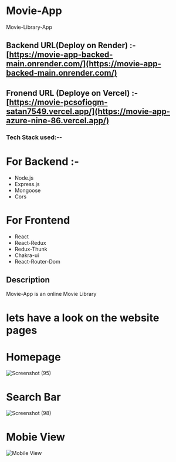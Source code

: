 # Movie-App
Movie-Library-App

## Backend URL(Deploy on Render) :- [https://movie-app-backed-main.onrender.com/](https://movie-app-backed-main.onrender.com/)

## Fronend URL (Deploye on Vercel) :- [https://movie-pcsofiogm-satan7549.vercel.app/](https://movie-app-azure-nine-86.vercel.app/)

### Tech Stack used:--
# For Backend :-
- Node.js
- Express.js
- Mongoose 
- Cors
# For Frontend 
- React
- React-Redux
- Redux-Thunk
- Chakra-ui 
- React-Router-Dom

## Description

<p> Movie-App is an online Movie Library  </p>
<h1>lets have a look on the website pages </h1>
<h1>Homepage </h1>

![Screenshot (95)](https://user-images.githubusercontent.com/107472942/236618917-b07044b6-699e-4a21-ae1a-f8a149d0263a.png)

<h1>Search Bar </h1>

![Screenshot (98)](https://user-images.githubusercontent.com/107472942/236618974-dae240f8-455b-411c-832b-3ed0ac95bf68.png)

<h1>Mobie View </h1>

![Mobile View](https://user-images.githubusercontent.com/107472942/236619046-42499346-5b72-4a8e-9d79-a47c2bdd8c74.PNG)




